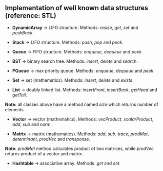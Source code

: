 Implementation of well known data structures (reference: STL)
-------------------------------------------------------------
- **DynamicArray** &#8594; LIFO structure. Methods: *resize*, *get*, *set* and *pushBack*.

- **Stack** &#8594; LIFO structure. Methods: *push*, *pop* and *peek*.

- **Queue** &#8594; FIFO structure. Methods: *enqueue*, *dequeue* and *peek*.

- **BST** &#8594; binary search tree. Methods: *insert*, *delete* and *search*.

- **PQueue** &#8594; max priority queue. Methods: *enqueue*, *dequeue* and *peek*.

- **Set** &#8594; set (mathematics). Methods: *insert*, *delete* and *exists*.

- **List** &#8594; doubly linked list. Methods: *insertFront*, *insertBack*, *getHead* and *getTail*.

**Note:** all classes above have a method named *size* which returns number of elements. 

- **Vector** &#8594; vector (mathematics). Methods: *vecProduct*, *scalarProduct*, *add*, *sub* and *norm*.

- **Matrix** &#8594; matrix (mathematics). Methods: *add*, *sub*, *trace*, *prodMat*, *determinant*, *prodVec* and *transponse*.

**Note:** *prodMat* method calculates product of two matrices, while *prodVec* returns product of a vector and matrix.

- **Hashtable** &#8594; associative array. Methods: *get* and *set*.
